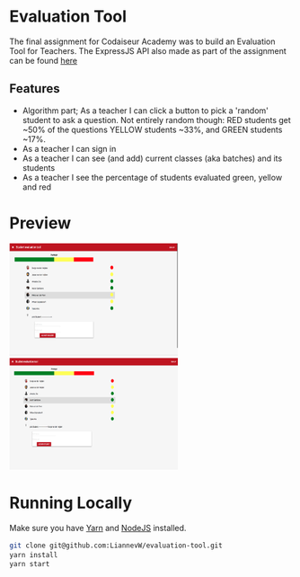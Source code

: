 
# Evaluation Tool

The final assignment for Codaiseur Academy was to build an Evaluation Tool for Teachers. The ExpressJS API also made as part of the assignment can be found [here](https://github.com/MokumJ/evaluation-tool-API)

## Features
- Algorithm part; As a teacher I can click a button to pick a 'random' student to ask a question. Not entirely random though: RED students get ~50% of the questions YELLOW students ~33%, and GREEN students ~17%.
- As a teacher I can sign in
- As a teacher I can see (and add) current classes (aka batches) and its students
- As a teacher I see the percentage of students evaluated green, yellow and red


# Preview
<img src="https://github.com/MokumJ/evaluation-tool/blob/master/src/fixtures/Preview_evaluationtool1.png" width="300" height="200" />
<img src="https://github.com/MokumJ/evaluation-tool/blob/master/src/fixtures/Preview_evaluationtool2.png" width="300" height="200" />

# Running Locally

Make sure you have [Yarn](https://yarnpkg.com/en/) and [NodeJS](https://nodejs.org/en/) installed.

```bash
git clone git@github.com:LiannevW/evaluation-tool.git
yarn install
yarn start
```
